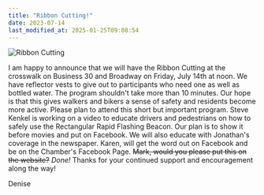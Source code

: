 ```yaml
---
title: "Ribbon Cutting!"
date: 2023-07-14
last_modified_at: 2025-01-25T09:08:54
--- 
```


![Ribbon Cutting](images/ribbon-cutting-july-2023.png)  

I am happy to announce that we will have the Ribbon Cutting at the crosswalk on Business 30 and Broadway on Friday, July 14th at noon. We have reflector vests to give out to participants who need one as well as bottled water. The program shouldn't take more than 10 minutes. Our hope is that this gives walkers and bikers a sense of safety and residents become more active. Please plan to attend this short but important program. Steve Kenkel is working on a video to educate drivers and pedestrians on how to safely use the Rectangular Rapid Flashing Beacon. Our plan is to show it before movies and put on Facebook. We will also educate with Jonathan's coverage in the newspaper. Karen, will get the word out on Facebook and be on the Chamber's Facebook Page. ~~Mark, would you please put this on the website?~~ _Done!_  Thanks for your continued support and encouragement along the way! 

Denise 